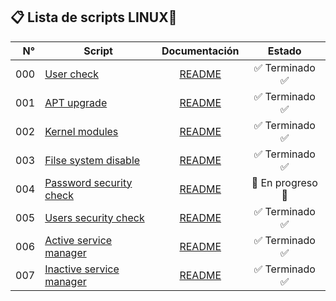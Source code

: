 ## 📋 Lista de scripts LINUX🐧

| N° | Script | Documentación | Estado |
|---:|---------------|:-------------:|:----:|
| 000|[User check](000-user-check.sh) | [README](Docs/000-user-check.md) | ✅ Terminado ✅ |
| 001|[APT upgrade](001-apt-upgrade.sh) | [README](Docs/001-apt-upgrade.md) | ✅ Terminado ✅ |
| 002|[Kernel modules](002-mod-kernel.sh) | [README](Docs/002-mod-kernel.md) | ✅ Terminado ✅ |
| 003|[Filse system disable](003-filesystems-disable.sh) | [README](Docs/003-filesystems-disable.md) | ✅ Terminado ✅ |
| 004|[Password security check](004-pass-check.sh) | [README](Docs/004-pass-check.md) | 🚧 En progreso 🚧 |
| 005|[Users security check](005-users.sh) | [README](Docs/005-users.md) | ✅ Terminado ✅ |
| 006|[Active service manager](006-service-systemd-active.sh) | [README](Docs/006-service-systemd-active.md) | ✅ Terminado ✅ |
| 007|[Inactive service manager](007-service-systemd-inactive.sh) | [README](Docs/007-service-systemd-inactive-manager.md) | ✅ Terminado ✅ |